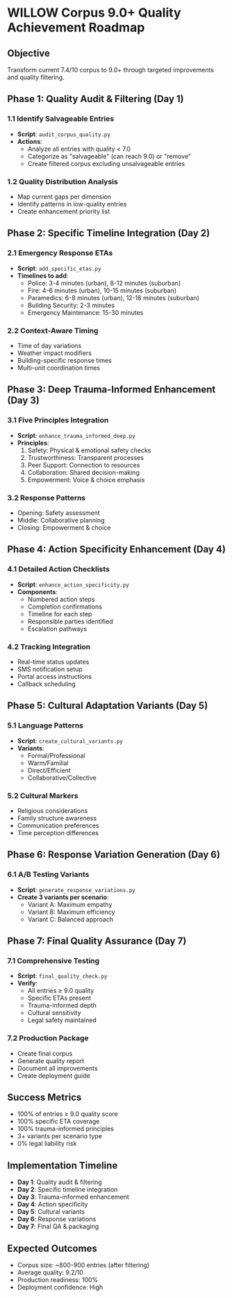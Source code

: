 # WILLOW Corpus 9.0+ Quality Achievement Roadmap

## Objective
Transform current 7.4/10 corpus to 9.0+ through targeted improvements and quality filtering.

## Phase 1: Quality Audit & Filtering (Day 1)
### 1.1 Identify Salvageable Entries
- **Script**: `audit_corpus_quality.py`
- **Actions**:
  - Analyze all entries with quality < 7.0
  - Categorize as "salvageable" (can reach 9.0) or "remove"
  - Create filtered corpus excluding unsalvageable entries

### 1.2 Quality Distribution Analysis
- Map current gaps per dimension
- Identify patterns in low-quality entries
- Create enhancement priority list

## Phase 2: Specific Timeline Integration (Day 2)
### 2.1 Emergency Response ETAs
- **Script**: `add_specific_etas.py`
- **Timelines to add**:
  - Police: 3-4 minutes (urban), 8-12 minutes (suburban)
  - Fire: 4-6 minutes (urban), 10-15 minutes (suburban)
  - Paramedics: 6-8 minutes (urban), 12-18 minutes (suburban)
  - Building Security: 2-3 minutes
  - Emergency Maintenance: 15-30 minutes

### 2.2 Context-Aware Timing
- Time of day variations
- Weather impact modifiers
- Building-specific response times
- Multi-unit coordination times

## Phase 3: Deep Trauma-Informed Enhancement (Day 3)
### 3.1 Five Principles Integration
- **Script**: `enhance_trauma_informed_deep.py`
- **Principles**:
  1. Safety: Physical & emotional safety checks
  2. Trustworthiness: Transparent processes
  3. Peer Support: Connection to resources
  4. Collaboration: Shared decision-making
  5. Empowerment: Voice & choice emphasis

### 3.2 Response Patterns
- Opening: Safety assessment
- Middle: Collaborative planning
- Closing: Empowerment & choice

## Phase 4: Action Specificity Enhancement (Day 4)
### 4.1 Detailed Action Checklists
- **Script**: `enhance_action_specificity.py`
- **Components**:
  - Numbered action steps
  - Completion confirmations
  - Timeline for each step
  - Responsible parties identified
  - Escalation pathways

### 4.2 Tracking Integration
- Real-time status updates
- SMS notification setup
- Portal access instructions
- Callback scheduling

## Phase 5: Cultural Adaptation Variants (Day 5)
### 5.1 Language Patterns
- **Script**: `create_cultural_variants.py`
- **Variants**:
  - Formal/Professional
  - Warm/Familial
  - Direct/Efficient
  - Collaborative/Collective

### 5.2 Cultural Markers
- Religious considerations
- Family structure awareness
- Communication preferences
- Time perception differences

## Phase 6: Response Variation Generation (Day 6)
### 6.1 A/B Testing Variants
- **Script**: `generate_response_variations.py`
- **Create 3 variants per scenario**:
  - Variant A: Maximum empathy
  - Variant B: Maximum efficiency
  - Variant C: Balanced approach

## Phase 7: Final Quality Assurance (Day 7)
### 7.1 Comprehensive Testing
- **Script**: `final_quality_check.py`
- **Verify**:
  - All entries ≥ 9.0 quality
  - Specific ETAs present
  - Trauma-informed depth
  - Cultural sensitivity
  - Legal safety maintained

### 7.2 Production Package
- Create final corpus
- Generate quality report
- Document all improvements
- Create deployment guide

## Success Metrics
- 100% of entries ≥ 9.0 quality score
- 100% specific ETA coverage
- 100% trauma-informed principles
- 3+ variants per scenario type
- 0% legal liability risk

## Implementation Timeline
- **Day 1**: Quality audit & filtering
- **Day 2**: Specific timeline integration
- **Day 3**: Trauma-informed enhancement
- **Day 4**: Action specificity
- **Day 5**: Cultural variants
- **Day 6**: Response variations
- **Day 7**: Final QA & packaging

## Expected Outcomes
- Corpus size: ~800-900 entries (after filtering)
- Average quality: 9.2/10
- Production readiness: 100%
- Deployment confidence: High